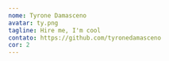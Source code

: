 ```yaml
---
nome: Tyrone Damasceno
avatar: ty.png
tagline: Hire me, I'm cool
contato: https://github.com/tyronedamasceno
cor: 2
---
```

